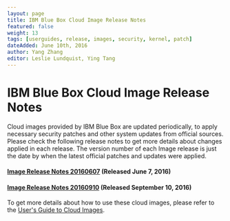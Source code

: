 ```yaml
---
layout: page
title: IBM Blue Box Cloud Image Release Notes
featured: false
weight: 13
tags: [userguides, release, images, security, kernel, patch]
dateAdded: June 10th, 2016
author: Yang Zhang
editor: Leslie Lundquist, Ying Tang
---
```


# IBM Blue Box Cloud Image Release Notes

Cloud images provided by IBM Blue Box are updated periodically, to apply necessary security patches and other system updates from official sources. Please check the following release notes to get more details about changes applied in each release. The version number of each Image release is just the date by when the latest official patches and updates were applied.

#### [Image Release Notes 20160607](http://ibm-blue-box-help.github.io/help-documentation/gettingstarted/userguides/cloud_images/image_patch_list_20160607/Image_Release_Notes_2016-06-07/) (Released June 7, 2016)

#### [Image Release Notes 20160910](http://ibm-blue-box-help.github.io/help-documentation/gettingstarted/userguides/cloud_images/image_patch_list_20160910/Image_Release_Notes_2016-09-10/) (Released September 10, 2016)

To get more details about how to use these cloud images, please refer to the [User's Guide to Cloud Images](http://ibm-blue-box-help.github.io/help-documentation/gettingstarted/userguides/Cloud_Images_Provided_by_IBM/).

